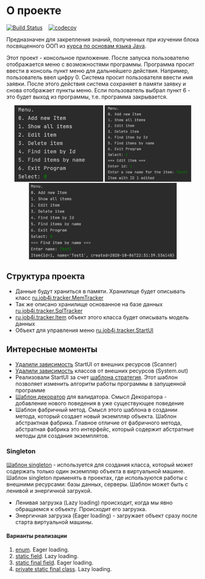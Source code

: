 # О проекте 
[![Build Status](https://travis-ci.org/ReyBos/job4j_tracker.svg?branch=master)](https://travis-ci.org/ReyBos/job4j_tracker) &nbsp;&nbsp;
[![codecov](https://codecov.io/gh/ReyBos/job4j_tracker/branch/master/graph/badge.svg?token=4SKMW24LSK)](https://codecov.io/gh/ReyBos/job4j_tracker)
<p>Предназначен для закрепления знаний, полученных при изучении блока посвященного ООП из <a href="https://github.com/ReyBos/job4j_elementary">курса по основам языка Java</a>.</p>
<p>Этот проект - консольное приложение. После запуска пользователю отображается меню с возможностями программы. Программа просит ввести в консоль пункт меню для дальнейшего действия. Например, пользователь ввел цифру 0. Система просит пользователя ввести имя заявки. После этого действия система сохраняет в памяти заявку и снова отображает пункты меню. Если пользователь выбрал пункт 6 - это будет выход из программы, т.е. программа закрывается.</p>
<p align="center">
  <img src="screenshots/main_menu.png" height="200" title="главное меню программы">
  <img src="screenshots/example_edit_item.png" height="200" title="редактирование элемента">
  <img src="screenshots/example_find_item.png" height="200" title="поиск элемента">
</p>
<h2>Структура проекта</h2>
<ul>
  <li>Данные будут храниться в памяти. Хранилище будет описывать класс <a href="https://github.com/ReyBos/job4j_tracker/blob/master/src/main/java/ru/job4j/tracker/MemTracker.java">ru.job4j.tracker.MemTracker</a></li>
  <li>Так же описано хранилище основанное на базе данных <a href="https://github.com/ReyBos/job4j_tracker/blob/master/src/main/java/ru/job4j/tracker/SqlTracker.java">ru.job4j.tracker.SqlTracker</a></li>
  <li><a href="https://github.com/ReyBos/job4j_tracker/blob/master/src/main/java/ru/job4j/tracker/Item.java">ru.job4j.tracker.Item</a> объект этого класса будет описывать модель данных</li>
  <li>Объект для управления меню <a href="https://github.com/ReyBos/job4j_tracker/blob/master/src/main/java/ru/job4j/tracker/StartUI.java">ru.job4j.tracker.StartUI</a></li>
</ul>
<h2>Интересные моменты</h2>
<ul>
  <li><a href="https://github.com/ReyBos/job4j_tracker/commit/a58d1785c10198cda033c863257130bc39d99a83">Удалили зависимость</a> StartUI от внешних ресурсов (Scanner)</li>
  <li><a href="https://github.com/ReyBos/job4j_tracker/commit/fd96dec057015d842fd711148bea39398baa3eff">Удалили зависимость</a> классов от внешних ресурсов (System.out)</li>
  <li>Реализовали StartUI за счет <a href="https://github.com/ReyBos/job4j_tracker/commit/4e623b37c1e3905dcba94e4855a374b7c3c7609e">шаблона стратегия</a>. Этот шаблон позволяет изменить алгоритм работы программы в запущенной программе</li>
  <li><a href="https://github.com/ReyBos/job4j_tracker/commit/3d2b5d99ad0946027da1638f5916ff73d133792d">Шаблон декоратор</a> для валидатора. Смысл Декоратора - добавление нового поведения в уже существующее поведение</li>
  <li>Шаблон фабричный метод. Смысл этого шаблона в создании метода, который создает новый экземпляр объекта. Шаблон абстрактная фабрика. Главное отличие от фабричного метода, абстратная фабрика это интерфейс, который содержит абстратные методы для создания экземплятов.</li>
</ul>
<h3>Singleton</h3>
<p><a href="https://github.com/ReyBos/job4j_tracker/commit/d0a45990f29985c67a8ff15816abb7792bd0496a">Шаблон singleton</a> - используется для создания класса, который может содержать только один экземпляр объекта в виртуальной машине. Шаблон singleton применять в проектах, где используются работы с внешними ресурсами: базы данных, серверы. Шаблон может быть с ленивой и энергичной загрукой.</p>
<ul>
  <li>Ленивая загрузка (Lazy loading) происходит, когда мы явно обращаемся к объекту. Происходит его загрузка.</li>
  <li>Энергичная загрузка (Eager loading) - загружает объект сразу после старта виртуальной машины.</li>
</ul>
<h4>Варианты реализации</h4>
<ol>
  <li><a href="https://github.com/ReyBos/job4j_tracker/blob/master/src/main/java/ru/job4j/tracker/TrackerSingleEnum.java">enum</a>. Eager loading.</li>
  <li><a href="https://github.com/ReyBos/job4j_tracker/blob/master/src/main/java/ru/job4j/tracker/TrackerSingleField.java">static field</a>. Lazy loading.</li>
  <li><a href="https://github.com/ReyBos/job4j_tracker/blob/master/src/main/java/ru/job4j/tracker/TrackerSingleFinalField.java">static final field</a>. Eager loading.</li>
  <li><a href="https://github.com/ReyBos/job4j_tracker/blob/master/src/main/java/ru/job4j/tracker/TrackerSingleFinalClass.java">private static final class</a>. Lazy loading.</li>
</ol>
